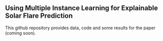 ## Using Multiple Instance Learning for Explainable Solar Flare Prediction

This github repository provides data, code and some results for the paper (coming soon).
